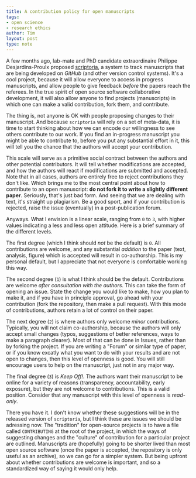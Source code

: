```yaml
---
title: A contribution policy for open manuscripts
tags:
- open science
- research ethics
author: Tim
layout: post
type: note
---
```


A few months ago, lab-mate and PhD candidate extraordinaire Philippe
Desjardins-Proulx proposed [scriptoria], a system to track manuscripts that are
being developed on *GitHub* (and other version control systems). It's a cool
project, because it will allow everyone to access in progress manuscripts,
and allow people to give feedback *before* the papers reach the referees. In
the true spirit of open source software collaborative development, it will
also allow anyone to find projects (manuscripts) in which one can make a
valid contribution, fork them, and contribute.

The thing is, not anyone is OK with people proposing changes to their
manuscript. And because `scriptoria` will rely on a set of meta-data, it
is time to start thinking about how we can encode our willingness to see
others contribute to our work. If you find an in-progress manuscript you
might be able to contribute to, before you put any substantial effort in it,
this will tell you the chance that the authors will accept your contribution.

This scale will serve as a primitive social contract between the authors
and other potential contributors. It will tell whether modifications are
accepted, and how the authors will react if modifications are submitted
and accepted. Note that in all cases, authors are entirely free to reject
contributions they don't like. Which brings me to the most central point
about how to contribute to an open manuscript: **do not fork it to write
a slightly different paper**. Seriously, that's just bad form. And seeing
that we are dealing with text, it's straight up plagiarism. Be a good sport,
and if your contribution is rejected, raise the issue (eventually) in a
post-publication forum.

Anyways. What I envision is a linear scale, ranging from `0` to `3`, with
higher values indicating a less and less open attitude. Here is a brief
summary of the different levels.

The first degree (which I think should *not* be the default) is `0`. All
contributions are welcome, and any substantial *addition* to the paper (text,
analysis, figure) which is accepted will result in co-authorship. This is my
personal default, but I appreciate that not everyone is comfortable working
this way.

The second degree (`1`) is what I think should be the default. Contributions
are welcome *after consultation with the authors*. This can take the form
of opening an issue. State the change you would like to make, how you
plan to make it, and if you have in principle approval, go ahead with your
contribution (fork the repository, then make a pull request). With this mode
of contributions, authors retain a lot of control on their paper.

The next degree (`2`) is where authors only welcome *minor*
contributions. Typically, you will not claim co-authorship, because the authors
will only accept small changes (typos, suggestions of better references,
ways to make a paragraph clearer). Most of that can be done in Issues,
rather than by forking the project. If you are writing a "Forum" or similar
type of paper, or if you know excatly what you want to do with your results
and are not open to changes, then this level of openness is good. You will
still encourage users to help on the manuscript, just not in any major way.

The final degree (`3`) is *Keep Off!*. The authors want their manuscript to be
online for a variety of reasons (transparency, accountability, early exposure),
but they are not welcome to contributions. This is a valid position. Consider
that any manuscript with this level of openness is *read-only*.

There you have it. I don't know whether these suggestions will be in the
released version of `scriptoria`, but I think these are issues we should
be adressing now. The "tradition" for open-source projects is to have a
file called `CONTRIBUTING` at the root of the project, in which the ways
of suggesting changes and the "culture" of contribution for a particular
project are outlined. Manuscripts are (hopefully) going to be shorter lived
than most open source software (once the paper is accepted, the repository
is only useful as an archive), so we can go for a simpler system. But being
upfront about whether contributions are welcome is important, and so a
standardized way of saying it would only help.

[scriptoria]: http://phdp.github.io/posts/2013-07-22-scriptopia.html
